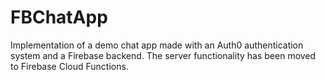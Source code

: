 # FBChatApp

Implementation of a demo chat app made with an Auth0 authentication system and a Firebase backend. 
The server functionality has been moved to Firebase Cloud Functions.
